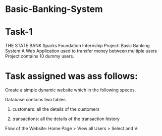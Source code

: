 # Basic-Banking-System

# Task-1

THE STATE BANK Sparks Foundation Internship Project: Basic Banking System A Web Application used to transfer money between multiple users Project contains 10 dummy users.

# Task assigned was ass follows:

Create a simple dynamic website which in the following speces.

Database contains two tables

1. customers: all the details of the customers

2. transactions: all the details of the transaction history

Flow of the Website: Home Page > View all Users > Select and Vi
